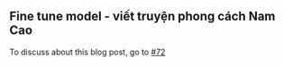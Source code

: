 ## Fine tune model - viết truyện phong cách Nam Cao 

To discuss about this blog post, go to [#72](https://github.com/ngxson/blog-comments/issues/72)

<!-- {"issue":72} -->